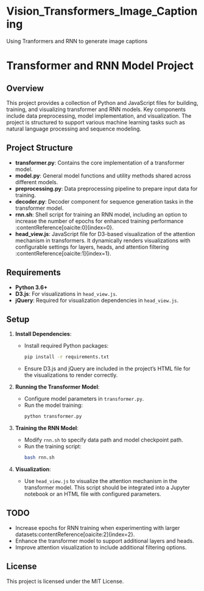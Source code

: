 # Vision_Transformers_Image_Captioning
Using Tranformers and RNN to generate image captions

# Transformer and RNN Model Project

## Overview

This project provides a collection of Python and JavaScript files for building, training, and visualizing transformer and RNN models. Key components include data preprocessing, model implementation, and visualization. The project is structured to support various machine learning tasks such as natural language processing and sequence modeling.

## Project Structure

- **transformer.py**: Contains the core implementation of a transformer model.
- **model.py**: General model functions and utility methods shared across different models.
- **preprocessing.py**: Data preprocessing pipeline to prepare input data for training.
- **decoder.py**: Decoder component for sequence generation tasks in the transformer model.
- **rnn.sh**: Shell script for training an RNN model, including an option to increase the number of epochs for enhanced training performance&#8203;:contentReference[oaicite:0]{index=0}.
- **head_view.js**: JavaScript file for D3-based visualization of the attention mechanism in transformers. It dynamically renders visualizations with configurable settings for layers, heads, and attention filtering&#8203;:contentReference[oaicite:1]{index=1}.

## Requirements

- **Python 3.6+**
- **D3.js**: For visualizations in `head_view.js`.
- **jQuery**: Required for visualization dependencies in `head_view.js`.

## Setup

1. **Install Dependencies**:
   - Install required Python packages:
     ```bash
     pip install -r requirements.txt
     ```
   - Ensure D3.js and jQuery are included in the project’s HTML file for the visualizations to render correctly.

2. **Running the Transformer Model**:
   - Configure model parameters in `transformer.py`.
   - Run the model training:
     ```bash
     python transformer.py
     ```

3. **Training the RNN Model**:
   - Modify `rnn.sh` to specify data path and model checkpoint path.
   - Run the training script:
     ```bash
     bash rnn.sh
     ```

4. **Visualization**:
   - Use `head_view.js` to visualize the attention mechanism in the transformer model. This script should be integrated into a Jupyter notebook or an HTML file with configured parameters.

## TODO

- Increase epochs for RNN training when experimenting with larger datasets&#8203;:contentReference[oaicite:2]{index=2}.
- Enhance the transformer model to support additional layers and heads.
- Improve attention visualization to include additional filtering options.

## License

This project is licensed under the MIT License.
